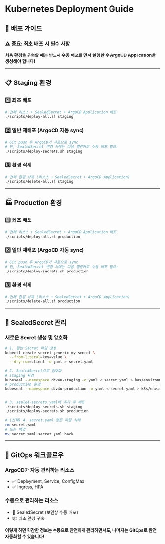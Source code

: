 # Kubernetes Deployment Guide

## 🚀 배포 가이드

### ⚠️ 중요: 최초 배포 시 필수 사항
**처음 환경을 구축할 때는 반드시 수동 배포를 먼저 실행한 후 ArgoCD Application을 생성해야 합니다!**

---

## 📋 Staging 환경

### 1️⃣ 최초 배포
```bash
# 전체 리소스 + SealedSecret + ArgoCD Application 배포
./scripts/deploy-all.sh staging
```

### 2️⃣ 일반 재배포 (ArgoCD 자동 sync)
```bash
# Git push 후 ArgoCD가 자동으로 sync
# 단, SealedSecret 변경 시에는 다음 명령어로 수동 배포 필요:
./scripts/deploy-secrets.sh staging
```

### 3️⃣ 환경 삭제
```bash
# 전체 환경 삭제 (리소스 + SealedSecret + ArgoCD Application)
./scripts/delete-all.sh staging
```

---

## 🏭 Production 환경

### 1️⃣ 최초 배포
```bash
# 전체 리소스 + SealedSecret + ArgoCD Application 배포
./scripts/deploy-all.sh production
```

### 2️⃣ 일반 재배포 (ArgoCD 자동 sync)
```bash
# Git push 후 ArgoCD가 자동으로 sync
# 단, SealedSecret 변경 시에는 다음 명령어로 수동 배포 필요:
./scripts/deploy-secrets.sh production
```

### 3️⃣ 환경 삭제
```bash
# 전체 환경 삭제 (리소스 + SealedSecret + ArgoCD Application)
./scripts/delete-all.sh production
```

---

## 🔐 SealedSecret 관리

### 새로운 Secret 생성 및 암호화
```bash
# 1. 일반 Secret 파일 생성
kubectl create secret generic my-secret \
  --from-literal=key=value \
  --dry-run=client -o yaml > secret.yaml

# 2. SealedSecret으로 암호화 
# staging 환경
kubeseal --namespace div4u-staging -o yaml < secret.yaml > k8s/environments/staging/sealed-secret.yaml
# production 환경
kubeseal --namespace div4u-production -o yaml < secret.yaml > k8s/environments/production/sealed-secret.yaml


# 3. sealed-secrets.yaml에 추가 후 배포
./scripts/deploy-secrets.sh staging
./scripts/deploy-secrets.sh production

# (선택) 4. secret.yaml 평문 파일 삭제
rm secret.yaml
# 또는 백업
mv secret.yaml secret.yaml.back
```

---

## 🔄 GitOps 워크플로우

### ArgoCD가 자동 관리하는 리소스
- ✅ Deployment, Service, ConfigMap
- ✅ Ingress, HPA

### 수동으로 관리하는 리소스
- 🔐 SealedSecret (보안상 수동 배포)
- 📦 최초 환경 구축

**이렇게 하면 민감한 정보는 수동으로 안전하게 관리하면서도, 나머지는 GitOps로 완전 자동화할 수 있습니다!**
